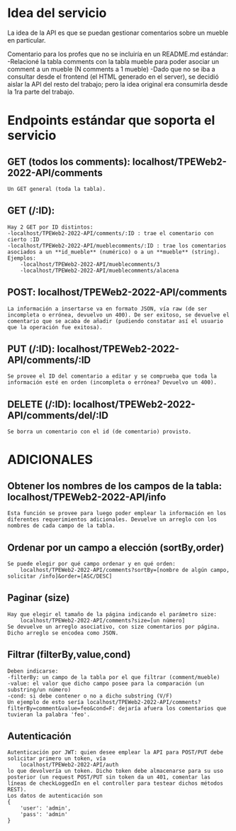 # Idea del servicio

La idea de la API es que se puedan gestionar comentarios sobre un mueble en particular.

Comentario para los profes que no se incluiría en un README.md estándar:
-Relacioné la tabla comments con la tabla mueble para poder asociar un comment a un mueble (N comments a 1 mueble)
-Dado que no se iba a consultar desde el frontend (el HTML generado en el server), se decidió aislar la API del resto del trabajo; pero la idea original era consumirla desde la 1ra parte del trabajo.

# Endpoints estándar que soporta el servicio

## GET (todos los comments): localhost/TPEWeb2-2022-API/comments

    Un GET general (toda la tabla).

## GET (/:ID):

    Hay 2 GET por ID distintos:
    -localhost/TPEWeb2-2022-API/comments/:ID : trae el comentario con cierto :ID
    -localhost/TPEWeb2-2022-API/mueblecomments/:ID : trae los comentarios asociados a un **id_mueble** (numérico) o a un **mueble** (string). Ejemplos:
        -localhost/TPEWeb2-2022-API/mueblecomments/3
        -localhost/TPEWeb2-2022-API/mueblecomments/alacena

## POST: localhost/TPEWeb2-2022-API/comments

    La información a insertarse va en formato JSON, vía raw (de ser incompleta o errónea, devuelvo un 400). De ser exitoso, se devuelve el comentario que se acaba de añadir (pudiendo constatar así el usuario que la operación fue exitosa).

## PUT (/:ID): localhost/TPEWeb2-2022-API/comments/:ID

    Se provee el ID del comentario a editar y se comprueba que toda la información esté en orden (incompleta o errónea? Devuelvo un 400).

## DELETE (/:ID): localhost/TPEWeb2-2022-API/comments/del/:ID

    Se borra un comentario con el id (de comentario) provisto.

# ADICIONALES

## Obtener los nombres de los campos de la tabla: localhost/TPEWeb2-2022-API/info

    Esta función se provee para luego poder emplear la información en los diferentes requerimientos adicionales. Devuelve un arreglo con los nombres de cada campo de la tabla.

## Ordenar por un campo a elección (sortBy,order)

    Se puede elegir por qué campo ordenar y en qué orden:
        localhost/TPEWeb2-2022-API/comments?sortBy=[nombre de algún campo, solicitar /info]&order=[ASC/DESC]

## Paginar (size)

    Hay que elegir el tamaño de la página indicando el parámetro size:
        localhost/TPEWeb2-2022-API/comments?size=[un número]
    Se devuelve un arreglo asociativo, con size comentarios por página. Dicho arreglo se encodea como JSON.

## Filtrar (filterBy,value,cond)

    Deben indicarse:
    -filterBy: un campo de la tabla por el que filtrar (comment/mueble)
    -value: el valor que dicho campo posee para la comparación (un substring/un número)
    -cond: si debe contener o no a dicho substring (V/F)
    Un ejemplo de esto sería localhost/TPEWeb2-2022-API/comments?filterBy=comment&value=feo&cond=F: dejaría afuera los comentarios que tuvieran la palabra 'feo'.

## Autenticación

    Autenticación por JWT: quien desee emplear la API para POST/PUT debe solicitar primero un token, vía
        localhost/TPEWeb2-2022-API/auth
    lo que devolvería un token. Dicho token debe almacenarse para su uso posterior (un request POST/PUT sin token da un 401, comentar las líneas de checkLoggedIn en el controller para testear dichos métodos REST).
    Los datos de autenticación son
    {
        'user': 'admin',
        'pass': 'admin'
    }
